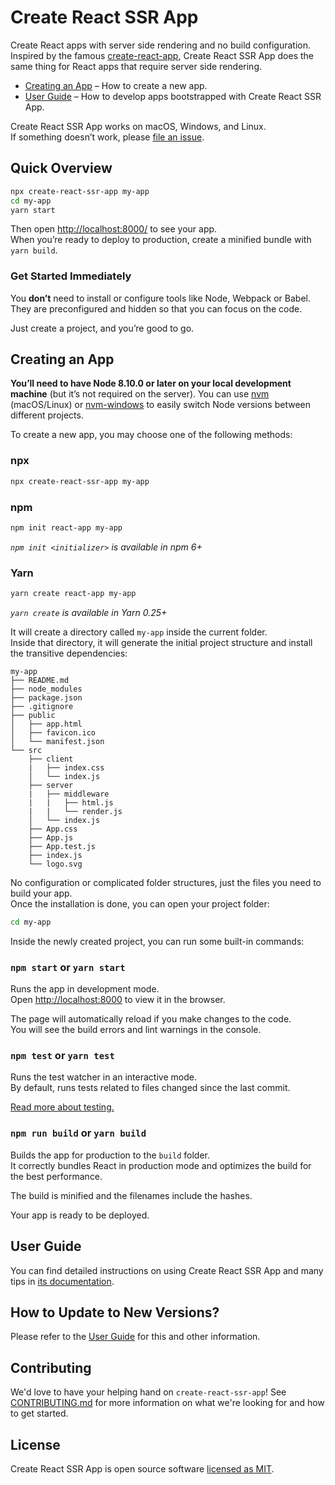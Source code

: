 # Create React SSR App

Create React apps with server side rendering and no build configuration. Inspired by the famous [create-react-app](https://facebook.github.io/create-react-app/), Create React SSR App does the same thing for React apps that require server side rendering.

- [Creating an App](#creating-an-app) – How to create a new app.
- [User Guide](https://trustworktech.github.io/create-react-ssr-app/) – How to develop apps bootstrapped with Create React SSR App.

Create React SSR App works on macOS, Windows, and Linux.<br>
If something doesn’t work, please [file an issue](https://github.com/trustworktech/create-react-ssr-app/issues/new).

## Quick Overview

```sh
npx create-react-ssr-app my-app
cd my-app
yarn start
```

Then open [http://localhost:8000/](http://localhost:8000/) to see your app.<br>
When you’re ready to deploy to production, create a minified bundle with `yarn build`.

### Get Started Immediately

You **don’t** need to install or configure tools like Node, Webpack or Babel.<br>
They are preconfigured and hidden so that you can focus on the code.

Just create a project, and you’re good to go.

## Creating an App

**You’ll need to have Node 8.10.0 or later on your local development machine** (but it’s not required on the server). You can use [nvm](https://github.com/creationix/nvm#installation) (macOS/Linux) or [nvm-windows](https://github.com/coreybutler/nvm-windows#node-version-manager-nvm-for-windows) to easily switch Node versions between different projects.

To create a new app, you may choose one of the following methods:

### npx

```sh
npx create-react-ssr-app my-app
```

### npm

```sh
npm init react-app my-app
```

_`npm init <initializer>` is available in npm 6+_

### Yarn

```sh
yarn create react-app my-app
```

_`yarn create` is available in Yarn 0.25+_

It will create a directory called `my-app` inside the current folder.<br>
Inside that directory, it will generate the initial project structure and install the transitive dependencies:

```
my-app
├── README.md
├── node_modules
├── package.json
├── .gitignore
├── public
│   ├── app.html
│   ├── favicon.ico
│   └── manifest.json
└── src
    ├── client
    |   ├── index.css
    │   └── index.js
    ├── server
    |   ├── middleware
    |   |   ├── html.js
    |   |   └── render.js
    │   └── index.js
    ├── App.css
    ├── App.js
    ├── App.test.js
    ├── index.js
    └── logo.svg
```

No configuration or complicated folder structures, just the files you need to build your app.<br>
Once the installation is done, you can open your project folder:

```sh
cd my-app
```

Inside the newly created project, you can run some built-in commands:

### `npm start` or `yarn start`

Runs the app in development mode.<br>
Open [http://localhost:8000](http://localhost:8000) to view it in the browser.

The page will automatically reload if you make changes to the code.<br>
You will see the build errors and lint warnings in the console.

### `npm test` or `yarn test`

Runs the test watcher in an interactive mode.<br>
By default, runs tests related to files changed since the last commit.

[Read more about testing.](https://trustworktech.github.io/create-react-ssr-app/docs/running-tests)

### `npm run build` or `yarn build`

Builds the app for production to the `build` folder.<br>
It correctly bundles React in production mode and optimizes the build for the best performance.

The build is minified and the filenames include the hashes.<br>

Your app is ready to be deployed.

## User Guide

You can find detailed instructions on using Create React SSR App and many tips in [its documentation](https://trustworktech.github.io/create-react-ssr-app/).

## How to Update to New Versions?

Please refer to the [User Guide](https://trustworktech.github.io/create-react-ssr-app/docs/updating-to-new-releases) for this and other information.

## Contributing

We'd love to have your helping hand on `create-react-ssr-app`! See [CONTRIBUTING.md](CONTRIBUTING.md) for more information on what we're looking for and how to get started.

## License

Create React SSR App is open source software [licensed as MIT](https://github.com/trustworktech/create-react-ssr-app/blob/master/LICENSE).
